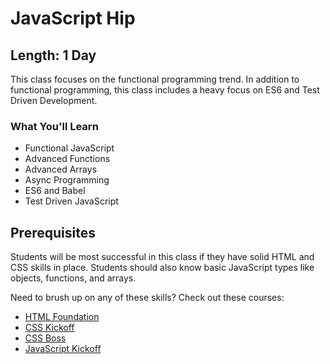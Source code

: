 JavaScript Hip
=======

## Length: 1 Day

This class focuses on the functional programming trend. In addition to functional programming, this class includes a heavy focus on ES6 and Test Driven Development.

### What You'll Learn

* Functional JavaScript
* Advanced Functions
* Advanced Arrays
* Async Programming
* ES6 and Babel
* Test Driven JavaScript

## Prerequisites
Students will be most successful in this class if they have solid HTML and CSS skills in place. Students should also know basic JavaScript types like objects, functions, and arrays.

Need to brush up on any of these skills? Check out these courses:

* [HTML Foundation](https://www.moonhighway.com/info/html5-foundation)
* [CSS Kickoff](https://www.moonhighway.com/info/css-kickoff)
* [CSS Boss](https://www.moonhighway.com/info/css-boss)
* [JavaScript Kickoff](https://www.moonhighway.com/info/javascript-kickoff)
